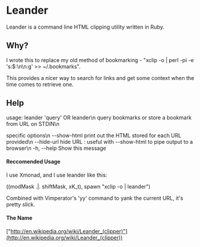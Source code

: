 # Leander

Leander is a command line HTML clipping utility written in Ruby.

## Why?

I wrote this to replace my old method of bookmarking - "xclip -o | perl -pi -e 's:$:\\n\\n:g' >> ~/.bookmarks".

This provides a nicer way to search for links and get some context when the time comes to retrieve one.

## Help
usage: leander 'query' OR leander\n
 query bookmarks or store a bookmark from URL on STDIN\n

specific options\n
        --show-html                  print out the HTML stored for each URL provided\n
        --hide-url                   hide URL : useful with --show-html to pipe output to a browser\n
    -h, --help                       Show this message

#### Reccomended Usage
I use Xmonad, and I use leander like this:

((modMask .|. shiftMask, xK_t), spawn "xclip -o | leander")

Combined with Vimperator's 'yy' command to yank the current URL, it's pretty slick.

#### The Name
["http://en.wikipedia.org/wiki/Leander_(clipper)"](http://en.wikipedia.org/wiki/Leander_(clipper))
